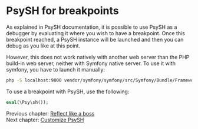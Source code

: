 # PsySH for breakpoints

As explained in PsySH documentation, it is possible to use PsySH as a debugger by evaluating it where you wish to have
a breakpoint. Once this breakpoint reached, a PsySH instance will be launched and then you can debug as you like at this
point.

However, this does not work natively with another web server than the PHP build-in web server, neither with Symfony
native server. To use it with symfony, you have to launch it manually:

```bash
php -S localhost:9000 vendor/symfony/symfony/src/Symfony/Bundle/FrameworkBundle/Resources/config/router_dev.php
```

To use a breakpoint with PsySH, use the following:

```php
eval(\Psy\sh());
```

Previous chapter: [Reflect like a boss](reflect.md)<br/>
Next chapter: [Customize PsySH](custom.md)
